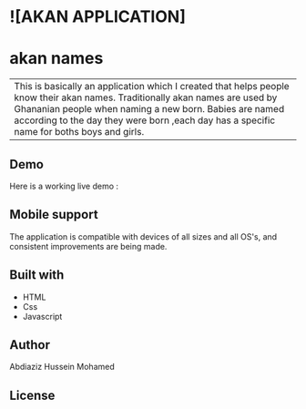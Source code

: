 # ![AKAN APPLICATION]
# akan names

<table>
<tr>
<td>
  This is basically an application which I created that helps people know their akan names. Traditionally akan names are used by  Ghananian people when naming a new born. Babies are named according to the day they were born ,each day has a specific name for boths  boys and girls.
</td>
</tr>
</table>

## Demo
Here is a working live demo : 
## Mobile support
The application is compatible with devices of all sizes and all OS's, and consistent improvements are being made.

## Built with
- HTML
- Css
- Javascript
## Author
Abdiaziz Hussein Mohamed
## License